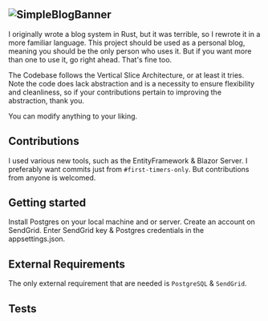![SimpleBlogBanner](https://github.com/okjlez/SimpleBlog/blob/master/Web/blob/ReadMeLogo.png?raw=true)
----------------------------------------------------------------
I originally wrote a blog system in Rust, but it was terrible, so I rewrote it in a more familiar language. 
This project should be used as a personal blog, meaning you should be the only person who uses it. But if you want
more than one to use it, go right ahead. That's fine too.

The Codebase follows the Vertical Slice Architecture, or at least it tries. Note the code does lack abstraction
and is a necessity to ensure flexibility and cleanliness, so if your contributions pertain to improving
the abstraction, thank you.

You can modify anything to your liking. 

## Contributions
I used various new tools, such as the EntityFramework & Blazor Server. I preferably want commits 
just from `#first-timers-only`. But contributions from anyone is welcomed.

## Getting started
Install Postgres on your local machine and or server.
Create an account on SendGrid.
Enter SendGrid key & Postgres credentials in the appsettings.json.

## External Requirements
The only external requirement that are needed is `PostgreSQL` & `SendGrid`.

## Tests
